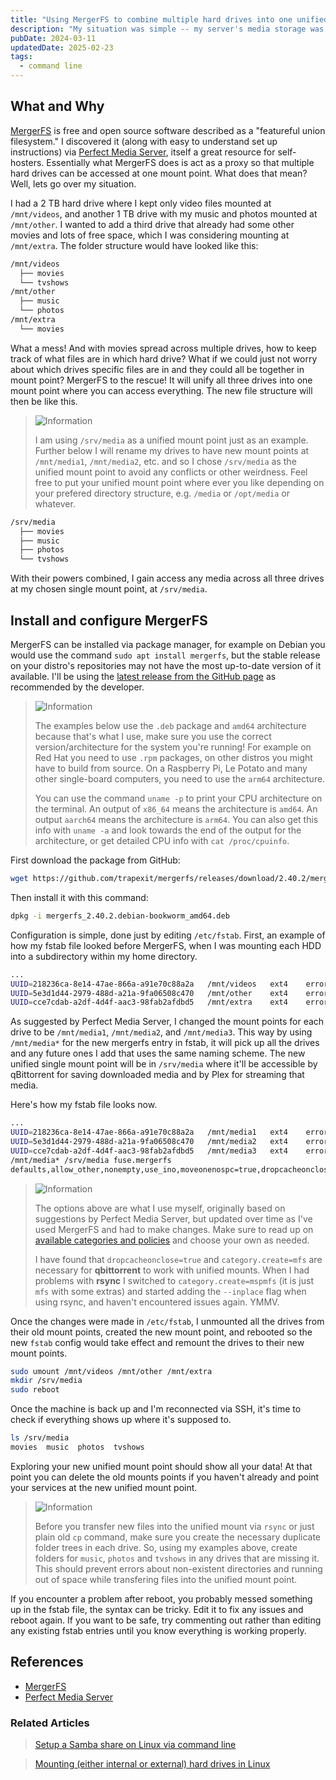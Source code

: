 ```yaml
---
title: "Using MergerFS to combine multiple hard drives into one unified media storage"
description: "My situation was simple -- my server's media storage was filling up and I wanted to add more drives, but without having to keep track of which drive specific files were for Plex. How to pool multiple hard drives together when they're all different brands, models and capacities? Enter mergerfs, an open source union filesystem that essentially merges multiple drives into one mount point."
pubDate: 2024-03-11
updatedDate: 2025-02-23
tags:
  - command line
---
```


## What and Why

<a href="https://github.com/trapexit/mergerfs" target="_blank" data-umami-event="mergerfs-post-to-mergerfs-site">MergerFS</a> is free and open source software described as a "featureful union filesystem." I discovered it (along with easy to understand set up instructions) via <a href="https://perfectmediaserver.com/02-tech-stack/mergerfs" target="_blank" data-umami-event="mergerfs-post-perfectmediaserver">Perfect Media Server</a>, itself a great resource for self-hosters. Essentially what MergerFS does is act as a proxy so that multiple hard drives can be accessed at one mount point. What does that mean? Well, lets go over my situation.

I had a 2 TB hard drive where I kept only video files mounted at `/mnt/videos`, and another 1 TB drive with my music and photos mounted at `/mnt/other`. I wanted to add a third drive that already had some other movies and lots of free space, which I was considering mounting at `/mnt/extra`. The folder structure would have looked like this:

```bash
/mnt/videos
  ├── movies
  └── tvshows
/mnt/other
  ├── music
  └── photos
/mnt/extra
  └── movies
```

What a mess! And with movies spread across multiple drives, how to keep track of what files are in which hard drive? What if we could just not worry about which drives specific files are in and they could all be together in mount point? MergerFS to the rescue! It will unify all three drives into one mount point where you can access everything. The new file structure will then be like this.

> <img src="/assets/info.svg" class="info" loading="lazy" decoding="async" alt="Information">
>
> I am using `/srv/media` as a unified mount point just as an example. Further below I will rename my drives to have new mount points at `/mnt/media1`, `/mnt/media2`, etc. and so I chose `/srv/media` as the unified mount point to avoid any conflicts or other weirdness. Feel free to put your unified mount point where ever you like depending on your prefered directory structure, e.g. `/media` or `/opt/media` or whatever.

```bash
/srv/media
  ├── movies
  ├── music
  ├── photos
  └── tvshows
```

With their powers combined, I gain access any media across all three drives at my chosen single mount point, at `/srv/media`.

## Install and configure MergerFS

MergerFS can be installed via package manager, for example on Debian you would use the command `sudo apt install mergerfs`, but the stable release on your distro's repositories may not have the most up-to-date version of it available. I'll be using the <a href="https://github.com/trapexit/mergerfs/releases/latest" target="_blank" data-umami-event="mergerfs-post-github-release">latest release from the GitHub page</a> as recommended by the developer.

> <img src="/assets/info.svg" class="info" loading="lazy" decoding="async" alt="Information">
>
> The examples below use the `.deb` package and `amd64` architecture because that's what I use, make sure you use the correct version/architecture for the system you're running! For example on Red Hat you need to use `.rpm` packages, on other distros you might have to build from source. On a Raspberry Pi, Le Potato and many other single-board computers, you need to use the `arm64` architecture.
>
> You can use the command `uname -p` to print your CPU architecture on the terminal. An output of `x86_64` means the architecture is `amd64`. An output `aarch64` means the architecture is `arm64`. You can also get this info with `uname -a` and look towards the end of the output for the architecture, or get detailed CPU info with `cat /proc/cpuinfo`.

First download the package from GitHub:

```bash
wget https://github.com/trapexit/mergerfs/releases/download/2.40.2/mergerfs_2.40.2.debian-bookworm_amd64.deb
```

Then install it with this command:

```bash
dpkg -i mergerfs_2.40.2.debian-bookworm_amd64.deb
```

Configuration is simple, done just by editing `/etc/fstab`. First, an example of how my fstab file looked before MergerFS, when I was mounting each HDD into a subdirectory within my home directory.

```bash
...
UUID=218236ca-8e14-47ae-866a-a91e70c88a2a   /mnt/videos   ext4    errors=remount-ro   0   0
UUID=5e3d1d44-2979-488d-a21a-9fa06508c470   /mnt/other    ext4    errors=remount-ro   0   0
UUID=cce7cdab-a2df-4d4f-aac3-98fab2afdbd5   /mnt/extra    ext4    errors=remount-ro   0   0
```

As suggested by Perfect Media Server, I changed the mount points for each drive to be `/mnt/media1`, `/mnt/media2`, and `/mnt/media3`. This way by using `/mnt/media*` for the new mergerfs entry in fstab, it will pick up all the drives and any future ones I add that uses the same naming scheme. The new unified single mount point will be in `/srv/media` where it'll be accessible by qBittorrent for saving downloaded media and by Plex for streaming that media.

Here's how my fstab file looks now.

```bash
...
UUID=218236ca-8e14-47ae-866a-a91e70c88a2a   /mnt/media1   ext4    errors=remount-ro   0   0
UUID=5e3d1d44-2979-488d-a21a-9fa06508c470   /mnt/media2   ext4    errors=remount-ro   0   0
UUID=cce7cdab-a2df-4d4f-aac3-98fab2afdbd5   /mnt/media3   ext4    errors=remount-ro   0   0
/mnt/media* /srv/media fuse.mergerfs
defaults,allow_other,nonempty,use_ino,moveonenospc=true,dropcacheonclose=true,category.create=mspmfs,fsname=mergerfs 0 0
```

> <img src="/assets/info.svg" class="info" loading="lazy" decoding="async" alt="Information">
>
> The options above are what I use myself, originally based on suggestions by Perfect Media Server, but updated over time as I've used MergerFS and had to make changes. Make sure to read up on <a href="https://trapexit.github.io/mergerfs/config/functions_categories_and_policies/" target="_blank" data-umami-event="mergerfs-post-docs-categories-policies">available categories and policies</a> and choose your own as needed.
>
> I have found that `dropcacheonclose=true` and `category.create=mfs` are necessary for **qbittorrent** to work with unified mounts. When I had problems with **rsync** I switched to `category.create=mspmfs` (it is just `mfs` with some extras) and started adding the `--inplace` flag when using rsync, and haven't encountered issues again. YMMV.

Once the changes were made in `/etc/fstab`, I unmounted all the drives from their old mount points, created the new mount point, and rebooted so the new `fstab` config would take effect and remount the drives to their new mount points.

```bash
sudo umount /mnt/videos /mnt/other /mnt/extra
mkdir /srv/media
sudo reboot
```

Once the machine is back up and I'm reconnected via SSH, it's time to check if everything shows up where it's supposed to.

```bash
ls /srv/media
movies  music  photos  tvshows
```

Exploring your new unified mount point should show all your data! At that point you can delete the old mounts points if you haven't already and point your services at the new unified mount point.

> <img src="/assets/info.svg" class="info" loading="lazy" decoding="async" alt="Information">
>
> Before you transfer new files into the unified mount via `rsync` or just plain old `cp` command, make sure you create the necessary duplicate folder trees in each drive. So, using my examples above, create folders for `music`, `photos` and `tvshows` in any drives that are missing it. This should prevent errors about non-existent directories and running out of space while transfering files into the unified mount point.

If you encounter a problem after reboot, you probably messed something up in the fstab file, the syntax can be tricky. Edit it to fix any issues and reboot again. If you want to be safe, try commenting out rather than editing any existing fstab entries until you know everything is working properly.

## References

- <a href="https://github.com/trapexit/mergerfs" target="_blank" data-umami-event="mergerfs-post-to-mergerfs-site">MergerFS</a>
- <a href="https://perfectmediaserver.com" target="_blank" data-umami-event="mergerfs-post-perfectmediaserver">Perfect Media Server</a>

### Related Articles

> <a href="/blog/setup-a-samba-share-on-linux-via-command-line/" data-umami-event="mergerfs-post-related-setup-smb-share">Setup a Samba share on Linux via command line</a>

> <a href="/blog/mounting-hard-drives-in-linux/" data-umami-event="mergerfs-post-related-mounting-hdds-linux">Mounting (either internal or external) hard drives in Linux</a>
